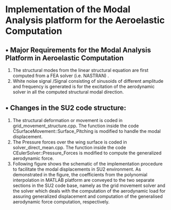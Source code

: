 # Implementation of the Modal Analysis platform for the Aeroelastic Computation

## •	Major Requirements for the Modal Analysis Platform in Aeroelastic Computation

1.	The structural modes from the linear structural equation are first computed from a FEA solver (i.e. NASTRAN) . 
2.	White noise signal /Signal consisting of sinusoids of different amplitude and frequency  is generated is for the excitation of the   aerodynamic solver in all the computed structural modal direction. 

## •	Changes in the SU2 code structure:
1.	The structural deformation or movement is coded in grid_movement_structure.cpp. The function inside the code CSurfaceMovement::Surface_Pitching is modified to handle the modal displacement.
2.	The Pressure forces over the wing surface is coded in  solver_direct_mean.cpp. The function inside the code CEulerSolver::Pressure_Forces is modified to compute the generalized aerodynamic force. 
3.	Following figure shows the schematic of the implementation procedure to facilitate the modal displacements in SU2 environment. As demonstrated in the figure, the coefficients from the polynomial interpolation in MATLAB platform  are conveyed to the two separate sections in the SU2 code base,  namely as the grid movement solver and the solver which deals with the computation of the aerodynamic load for assuring generalized displacement and computation of the generalised aerodynamic force computation, respectively.

